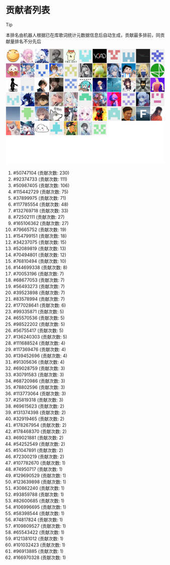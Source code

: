 # 贡献者列表

> [!TIP]
> 本排名由机器人根据已在库歌词统计元数据信息后自动生成，贡献最多排前，同贡献量排名不分先后

![贡献者头像画廊](./CONTRIBUTORS.svg)

1. #50747104 (贡献次数: 230)
2. #92374733 (贡献次数: 111)
3. #50987405 (贡献次数: 106)
4. #115442729 (贡献次数: 75)
5. #37899975 (贡献次数: 71)
6. #117785554 (贡献次数: 48)
7. #132769718 (贡献次数: 33)
8. #72502111 (贡献次数: 27)
9. #165106362 (贡献次数: 27)
10. #79665752 (贡献次数: 19)
11. #154799151 (贡献次数: 18)
12. #34237075 (贡献次数: 15)
13. #52089819 (贡献次数: 13)
14. #70494801 (贡献次数: 12)
15. #76810494 (贡献次数: 10)
16. #144699338 (贡献次数: 8)
17. #70053196 (贡献次数: 7)
18. #68677053 (贡献次数: 7)
19. #56493273 (贡献次数: 7)
20. #39523898 (贡献次数: 7)
21. #83578994 (贡献次数: 7)
22. #177028641 (贡献次数: 6)
23. #99335871 (贡献次数: 5)
24. #65570536 (贡献次数: 5)
25. #98522202 (贡献次数: 5)
26. #56755417 (贡献次数: 5)
27. #136240303 (贡献次数: 5)
28. #111688524 (贡献次数: 4)
29. #117369476 (贡献次数: 4)
30. #139452696 (贡献次数: 4)
31. #91305636 (贡献次数: 4)
32. #69028759 (贡献次数: 3)
33. #30791583 (贡献次数: 3)
34. #68720986 (贡献次数: 3)
35. #78802596 (贡献次数: 3)
36. #113773064 (贡献次数: 3)
37. #25819318 (贡献次数: 3)
38. #69615623 (贡献次数: 2)
39. #131374398 (贡献次数: 2)
40. #32919465 (贡献次数: 2)
41. #178267954 (贡献次数: 2)
42. #178468370 (贡献次数: 2)
43. #69021881 (贡献次数: 2)
44. #54252549 (贡献次数: 2)
45. #51047891 (贡献次数: 2)
46. #72300219 (贡献次数: 2)
47. #107782670 (贡献次数: 1)
48. #74950717 (贡献次数: 1)
49. #129690529 (贡献次数: 1)
50. #123639898 (贡献次数: 1)
51. #30862240 (贡献次数: 1)
52. #93859788 (贡献次数: 1)
53. #82600685 (贡献次数: 1)
54. #106996695 (贡献次数: 1)
55. #58398544 (贡献次数: 1)
56. #74817824 (贡献次数: 1)
57. #109809527 (贡献次数: 1)
58. #65543422 (贡献次数: 1)
59. #121381012 (贡献次数: 1)
60. #101032423 (贡献次数: 1)
61. #96913885 (贡献次数: 1)
62. #166970328 (贡献次数: 1)
